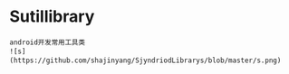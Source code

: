# Sutillibrary
    android开发常用工具类
    ![s](https://github.com/shajinyang/SjyndriodLibrarys/blob/master/s.png)

